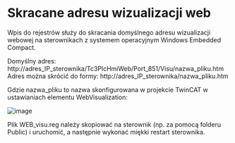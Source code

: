 # Skracane adresu wizualizacji web

Wpis do rejestrów służy do skracania domyślnego adresu wizualizacji webowej na sterownikach z systemem operacyjnym Windows Embedded Compact.

Domyślny adres: http://adres_IP_sterownika/Tc3PlcHmiWeb/Port_851/Visu/nazwa_pliku.htm Adres można skrócić do formy: http://adres_IP_sterownika/nazwa_pliku.htm

Gdzie  nazwa_pliku  to  nazwa  skonfigurowana  w  projekcie  TwinCAT  w  ustawianiach  elementu WebVisualization:

![image](https://github.com/BA-PL/PLC-HMI/assets/155453679/e8e36796-8732-4875-a3d0-f6b0f57f4517)

Plik WEB_visu.reg należy skopiować na sterownik (np. za pomocą folderu Public) i uruchomić, a następnie wykonać miękki restart sterownika.
